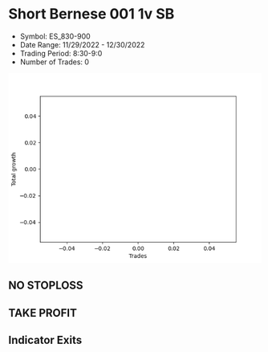 # Short Bernese 001 1v SB 
- Symbol: ES_830-900
- Date Range: 11/29/2022 - 12/30/2022
- Trading Period: 8:30-9:0
- Number of Trades: 0

![Plot](ShortBernese0011vSBES_830-900.png)
## NO STOPLOSS














## TAKE PROFIT











## Indicator Exits

